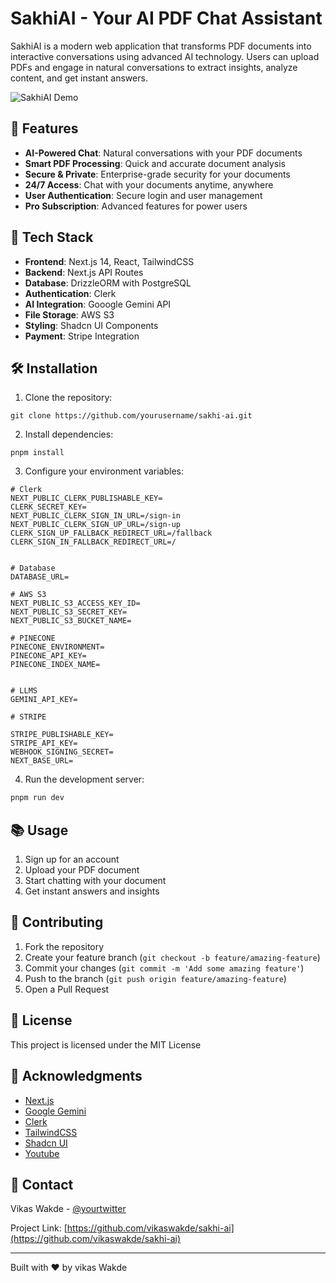 # SakhiAI - Your AI PDF Chat Assistant

SakhiAI is a modern web application that transforms PDF documents into interactive conversations using advanced AI technology. Users can upload PDFs and engage in natural conversations to extract insights, analyze content, and get instant answers.

![SakhiAI Demo](public/demo.gif)

## 🌟 Features

- **AI-Powered Chat**: Natural conversations with your PDF documents
- **Smart PDF Processing**: Quick and accurate document analysis
- **Secure & Private**: Enterprise-grade security for your documents
- **24/7 Access**: Chat with your documents anytime, anywhere
- **User Authentication**: Secure login and user management
- **Pro Subscription**: Advanced features for power users

## 🚀 Tech Stack

- **Frontend**: Next.js 14, React, TailwindCSS
- **Backend**: Next.js API Routes
- **Database**: DrizzleORM with PostgreSQL
- **Authentication**: Clerk
- **AI Integration**: Gooogle Gemini API
- **File Storage**: AWS S3
- **Styling**: Shadcn UI Components
- **Payment**: Stripe Integration

## 🛠️ Installation

1. Clone the repository:

```
git clone https://github.com/yourusername/sakhi-ai.git
```

2. Install dependencies:

```
pnpm install
```

3. Configure your environment variables:

```env
# Clerk
NEXT_PUBLIC_CLERK_PUBLISHABLE_KEY=
CLERK_SECRET_KEY=
NEXT_PUBLIC_CLERK_SIGN_IN_URL=/sign-in
NEXT_PUBLIC_CLERK_SIGN_UP_URL=/sign-up
CLERK_SIGN_UP_FALLBACK_REDIRECT_URL=/fallback
CLERK_SIGN_IN_FALLBACK_REDIRECT_URL=/


# Database
DATABASE_URL=

# AWS S3
NEXT_PUBLIC_S3_ACCESS_KEY_ID=
NEXT_PUBLIC_S3_SECRET_KEY=
NEXT_PUBLIC_S3_BUCKET_NAME=

# PINECONE
PINECONE_ENVIRONMENT=
PINECONE_API_KEY=
PINECONE_INDEX_NAME=


# LLMS
GEMINI_API_KEY=

# STRIPE

STRIPE_PUBLISHABLE_KEY=
STRIPE_API_KEY=
WEBHOOK_SIGNING_SECRET=
NEXT_BASE_URL=
```

4. Run the development server:

```bash
pnpm run dev
```

## 📚 Usage

1. Sign up for an account
2. Upload your PDF document
3. Start chatting with your document
4. Get instant answers and insights

## 🤝 Contributing

1. Fork the repository
2. Create your feature branch (`git checkout -b feature/amazing-feature`)
3. Commit your changes (`git commit -m 'Add some amazing feature'`)
4. Push to the branch (`git push origin feature/amazing-feature`)
5. Open a Pull Request

## 📄 License

This project is licensed under the MIT License

## 👏 Acknowledgments

- [Next.js](https://nextjs.org/)
- [Google Gemini](https://ai.google.dev/)
- [Clerk](https://clerk.dev/)
- [TailwindCSS](https://tailwindcss.com/)
- [Shadcn UI](https://ui.shadcn.com/)
- [Youtube](https://https://www.youtube.com/watch?v=bZFedu-0emE)

## 📧 Contact

Vikas Wakde - [@yourtwitter](https://x.com/vikaswakde42)

Project Link: [https://github.com/vikaswakde/sakhi-ai](https://github.com/vikaswakde/sakhi-ai)

---

Built with ❤️ by vikas Wakde
